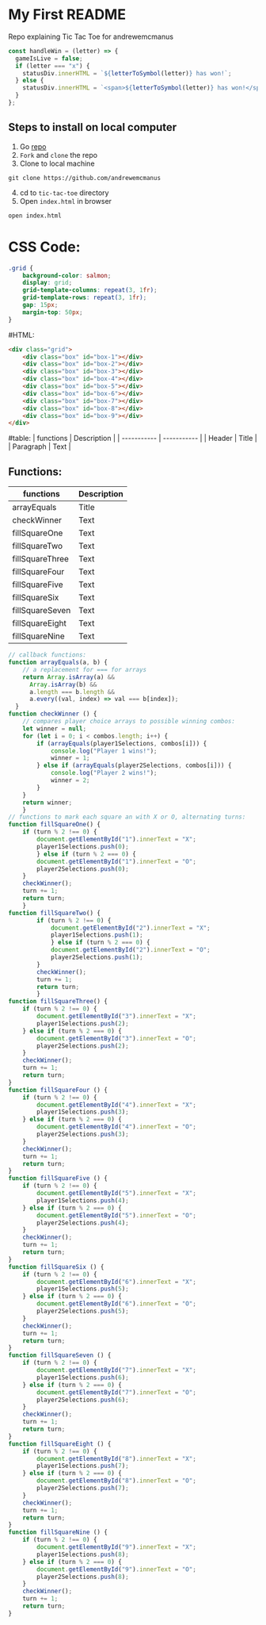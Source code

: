 # My First README

Repo explaining Tic Tac Toe for andrewemcmanus

```javascript
const handleWin = (letter) => {
  gameIsLive = false;
  if (letter === "x") {
    statusDiv.innerHTML = `${letterToSymbol(letter)} has won!`;
  } else {
    statusDiv.innerHTML = `<span>${letterToSymbol(letter)} has won!</span>`;
  }
};
```
## Steps to install on local computer
1. Go [repo](https://github.com/andrewemcmanus) 
2. `Fork` and `clone` the repo
3.  Clone to local machine
```text
git clone https://github.com/andrewemcmanus
```
4. cd to `tic-tac-toe` directory
5. Open `index.html` in browser
```text
open index.html
```
# CSS Code:
```css
.grid {
    background-color: salmon;
    display: grid;
    grid-template-columns: repeat(3, 1fr);
    grid-template-rows: repeat(3, 1fr);
    gap: 15px;
    margin-top: 50px;
}
```
#HTML:
```html
<div class="grid">
    <div class="box" id="box-1"></div>
    <div class="box" id="box-2"></div>
    <div class="box" id="box-3"></div>
    <div class="box" id="box-4"></div>
    <div class="box" id="box-5"></div>
    <div class="box" id="box-6"></div>
    <div class="box" id="box-7"></div>
    <div class="box" id="box-8"></div>
    <div class="box" id="box-9"></div>
</div>
```
#table:
| functions | Description |
| ----------- | ----------- |
| Header | Title |
| Paragraph | Text |

## Functions:
| functions | Description |
| ----------- | ----------- |
| arrayEquals | Title |
| checkWinner | Text |
| fillSquareOne | Text |
| fillSquareTwo | Text |
| fillSquareThree | Text |
| fillSquareFour | Text |
| fillSquareFive | Text |
| fillSquareSix | Text |
| fillSquareSeven | Text |
| fillSquareEight | Text |
| fillSquareNine | Text |

```javascript
// callback functions:
function arrayEquals(a, b) {
    // a replacement for === for arrays
    return Array.isArray(a) &&
      Array.isArray(b) &&
      a.length === b.length &&
      a.every((val, index) => val === b[index]);
  }
function checkWinner () {
    // compares player choice arrays to possible winning combos:
    let winner = null;
    for (let i = 0; i < combos.length; i++) {
        if (arrayEquals(player1Selections, combos[i])) {
            console.log("Player 1 wins!");
            winner = 1;
        } else if (arrayEquals(player2Selections, combos[i])) {
            console.log("Player 2 wins!");
            winner = 2;
        }
    }
    return winner;
    }
// functions to mark each square an with X or O, alternating turns:
function fillSquareOne() {
    if (turn % 2 !== 0) {
        document.getElementById("1").innerText = "X";
        player1Selections.push(0);
        } else if (turn % 2 === 0) {
        document.getElementById("1").innerText = "O";
        player2Selections.push(0);
    }
    checkWinner();
    turn += 1;
    return turn; 
    }
function fillSquareTwo() {
        if (turn % 2 !== 0) {
            document.getElementById("2").innerText = "X";
            player1Selections.push(1);
            } else if (turn % 2 === 0) {
            document.getElementById("2").innerText = "O";
            player2Selections.push(1);
        }
        checkWinner();
        turn += 1;
        return turn; 
        }
function fillSquareThree() {
    if (turn % 2 !== 0) {
        document.getElementById("3").innerText = "X";
        player1Selections.push(2);
    } else if (turn % 2 === 0) {
        document.getElementById("3").innerText = "O";
        player2Selections.push(2);
    }
    checkWinner();
    turn += 1;
    return turn;
}        
function fillSquareFour () {
    if (turn % 2 !== 0) {
        document.getElementById("4").innerText = "X";
        player1Selections.push(3);
    } else if (turn % 2 === 0) {
        document.getElementById("4").innerText = "O";
        player2Selections.push(3);
    }
    checkWinner();
    turn += 1;
    return turn;
}
function fillSquareFive () {
    if (turn % 2 !== 0) {
        document.getElementById("5").innerText = "X";
        player1Selections.push(4);
    } else if (turn % 2 === 0) {
        document.getElementById("5").innerText = "O";
        player2Selections.push(4);
    }
    checkWinner();
    turn += 1;
    return turn;
}
function fillSquareSix () {
    if (turn % 2 !== 0) {
        document.getElementById("6").innerText = "X";
        player1Selections.push(5);
    } else if (turn % 2 === 0) {
        document.getElementById("6").innerText = "O";
        player2Selections.push(5);
    }
    checkWinner();
    turn += 1;
    return turn;
}
function fillSquareSeven () {
    if (turn % 2 !== 0) {
        document.getElementById("7").innerText = "X";
        player1Selections.push(6);
    } else if (turn % 2 === 0) {
        document.getElementById("7").innerText = "O";
        player2Selections.push(6);
    }
    checkWinner();
    turn += 1;
    return turn;
}
function fillSquareEight () {
    if (turn % 2 !== 0) {
        document.getElementById("8").innerText = "X";
        player1Selections.push(7);
    } else if (turn % 2 === 0) {
        document.getElementById("8").innerText = "O";
        player2Selections.push(7);
    }
    checkWinner();
    turn += 1;
    return turn;
}
function fillSquareNine () {
    if (turn % 2 !== 0) {
        document.getElementById("9").innerText = "X";
        player1Selections.push(8);
    } else if (turn % 2 === 0) {
        document.getElementById("9").innerText = "O";
        player2Selections.push(8);
    }
    checkWinner();
    turn += 1;
    return turn;
}
```
